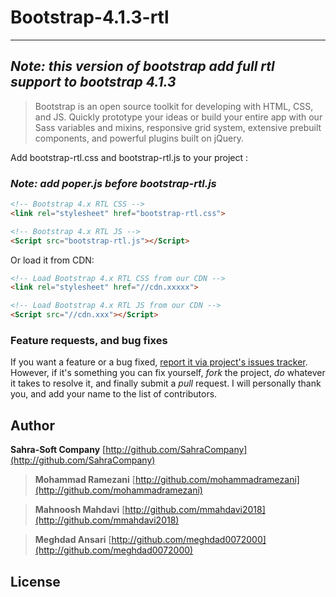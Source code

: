 # Bootstrap-4.1.3-rtl
---

## ***Note: this version of bootstrap add full rtl support to bootstrap 4.1.3***

> Bootstrap is an open source toolkit for developing with HTML, CSS, and JS. Quickly prototype your ideas or build your entire app with our Sass variables and mixins, responsive grid system, extensive prebuilt components, and powerful plugins built on jQuery.


Add bootstrap-rtl.css and bootstrap-rtl.js to your project :
### ***Note: add poper.js before bootstrap-rtl.js***

```html
<!-- Bootstrap 4.x RTL CSS -->
<link rel="stylesheet" href="bootstrap-rtl.css">

<!-- Bootstrap 4.x RTL JS -->
<Script src="bootstrap-rtl.js"></Script>
```

Or load it from CDN:

```html
<!-- Load Bootstrap 4.x RTL CSS from our CDN -->
<link rel="stylesheet" href="//cdn.xxxxx">

<!-- Load Bootstrap 4.x RTL JS from our CDN -->
<Script src="//cdn.xxx"></Script>
```




### Feature requests, and bug fixes

If you want a feature or a bug fixed, [report it via project's issues tracker](https://github.com/SahraCompany/Bootstrap-4.x-RTL/issues). However, if it's something you can fix yourself, *fork* the project, *do* whatever it takes to resolve it, and finally submit a *pull* request. I will personally thank you, and add your name to the list of contributors.

## Author

**Sahra-Soft Company** [http://github.com/SahraCompany](http://github.com/SahraCompany)

> **Mohammad Ramezani** [http://github.com/mohammadramezani](http://github.com/mohammadramezani) 

> **Mahnoosh Mahdavi** [http://github.com/mmahdavi2018](http://github.com/mmahdavi2018)

> **Meghdad Ansari** [http://github.com/meghdad0072000](http://github.com/meghdad0072000)



## License
